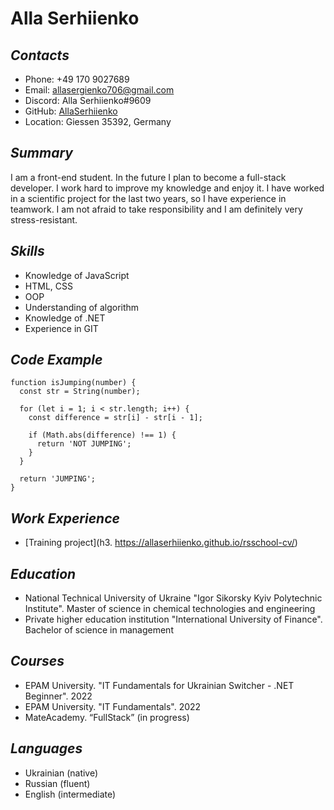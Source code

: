 # Alla Serhiienko #
## _Contacts_ ##
* Phone: +49 170 9027689 
* Email: allasergienko706@gmail.com
* Discord: Alla Serhiienko#9609
* GitHub: [AllaSerhiienko](https://github.com/AllaSerhiienko)
* Location: Giessen 35392, Germany 
## _Summary_ ##
I am a front-end student. In the future I plan to become a full-stack developer. I work hard to improve my knowledge and enjoy it. I have worked in a scientific project for the last two years, so I have experience in teamwork. I am not afraid to take responsibility and I am definitely very stress-resistant.
## _Skills_ ##
* Knowledge of JavaScript
* HTML, CSS
* OOP
* Understanding of algorithm 
* Knowledge of .NET 
* Experience in GIT 
## _Code Example_ ##
```
function isJumping(number) {
  const str = String(number);

  for (let i = 1; i < str.length; i++) {
    const difference = str[i] - str[i - 1];
    
    if (Math.abs(difference) !== 1) {
      return 'NOT JUMPING';
    }
  }

  return 'JUMPING';
}
```
## _Work Experience_ ##
* [Training project](h3. https://allaserhiienko.github.io/rsschool-cv/)
## _Education_ ##
* National Technical University of Ukraine "Igor Sikorsky Kyiv Polytechnic Institute". Master of science in chemical technologies and engineering
* Private higher education institution "International University of Finance". Bachelor of science in management
## _Courses_ ##
* EPAM University. "IT Fundamentals for Ukrainian Switcher - .NET Beginner". 2022
* EPAM University. "IT Fundamentals". 2022 
* MateAcademy. “FullStack” (in progress)
## _Languages_ ##
* Ukrainian (native)
* Russian (fluent)
* English (intermediate) 